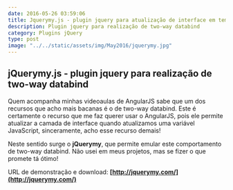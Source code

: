 ```yaml
---
date: 2016-05-26 03:59:06
title: Jquerymy.js - plugin jquery para atualização de interface em tempo real
description: Plugin jquery para realização de two-way databind
category: Plugins jQuery
type: post
image: "../../static/assets/img/May2016/jquerymy.jpg"
---
```


## jQuerymy.js - plugin jquery para realização de two-way databind

Quem acompanha minhas videoaulas de AngularJS sabe que um dos recursos que acho mais bacanas é o de two-way databind. Este é certamente o recurso que me faz querer usar o AngularJS, pois ele permite atualizar a camada de interface quando atualizamos uma variável JavaScript, sinceramente, acho esse recurso demais!

Neste sentido surge o **jQuerymy**, que permite emular este comportamento de two-way databind. Não usei em meus projetos, mas se fizer o que promete tá ótimo!

URL de demonstração e download: **[http://jquerymy.com/](http://jquerymy.com/)**
